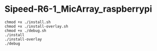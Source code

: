 # Sipeed-R6-1_MicArray_raspberrypi

```
chmod +x ./install.sh
chmod +x ./install-overlay.sh
chmod +x ./debug.sh
./install
./install-overlay
./debug
```
